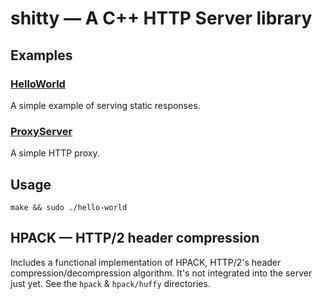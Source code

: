# shitty — A C++ HTTP Server library

## Examples

### [HelloWorld](HelloWorld.cpp)

A simple example of serving static responses.

### [ProxyServer](ProxyServer.cpp)

A simple HTTP proxy.

## Usage

    make && sudo ./hello-world

## HPACK — HTTP/2 header compression

Includes a functional implementation of HPACK, HTTP/2's header
compression/decompression algorithm. It's not integrated into the server just
yet.
See the `hpack` & `hpack/huffy` directories.
